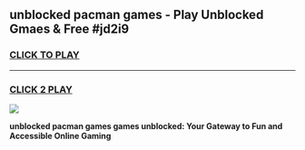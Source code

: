 
## unblocked pacman games - Play Unblocked Gmaes & Free #jd2i9
<h3>
<a href="https://news.freeplayer.one?title=unblocked_pacman_games&ref=26F">CLICK TO PLAY</a></h3>
<hr>

<h3>
<a href="https://news.freeplayer.one?title=unblocked_pacman_games&ref=26F">CLICK 2 PLAY</a>
  
</h3>

<a href="https://news.freeplayer.one?title=unblocked_pacman_games&ref=26F/"><img src="https://clearcache.store/games.png"></a>


**unblocked pacman games games unblocked: Your Gateway to Fun and Accessible Online Gaming**
